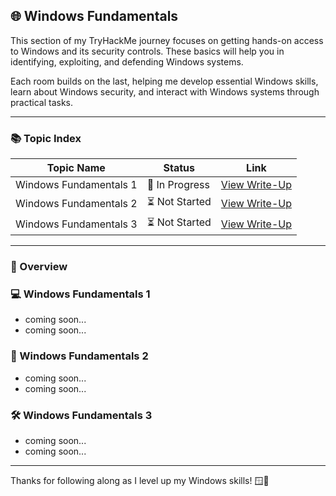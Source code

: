 ## 🌐 Windows Fundamentals  

This section of my TryHackMe journey focuses on getting hands-on access to Windows and its security controls. These basics will help you in identifying, exploiting, and defending Windows systems.

Each room builds on the last, helping me develop essential Windows skills, learn about Windows security, and interact with Windows systems through practical tasks.

---

### 📚 Topic Index  

| Topic Name                | Status        | Link                                                                 |
|---------------------------|---------------|----------------------------------------------------------------------|
| Windows Fundamentals 1     | 🔄 In Progress | [View Write-Up](https://github.com/MQKGitHub/Windows-Fundamentals-1) |
| Windows Fundamentals 2     | ⏳ Not Started | [View Write-Up](https://github.com/MQKGitHub/Windows-Fundamentals-2) |
| Windows Fundamentals 3     | ⏳ Not Started | [View Write-Up](https://github.com/MQKGitHub/Windows-Fundamentals-3) |

---

### 🧠 Overview  

### 💻 Windows Fundamentals 1  
- coming soon...
- coming soon...

### 🔐 Windows Fundamentals 2  
- coming soon...
- coming soon...

### 🛠️ Windows Fundamentals 3  
- coming soon...
- coming soon...

---

Thanks for following along as I level up my Windows skills! 🪟🔧
